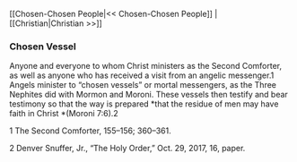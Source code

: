 [[Chosen-Chosen People|<< Chosen-Chosen People]]  |  [[Christian|Christian >>]]

### Chosen Vessel
Anyone and everyone to whom Christ ministers as the Second Comforter, as well as anyone who has received a visit from an angelic messenger.1 Angels minister to “chosen vessels” or mortal messengers, as the Three Nephites did with Mormon and Moroni. These vessels then testify and bear testimony so that the way is prepared *that the residue of men may have faith in Christ *(Moroni 7:6).2



1 The Second Comforter, 155–156; 360–361.


2 Denver Snuffer, Jr., “The Holy Order,” Oct. 29, 2017, 16, paper.